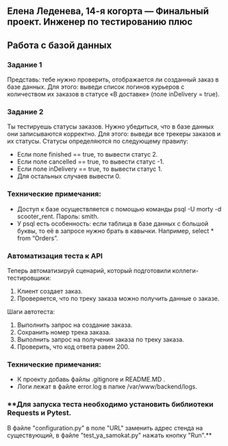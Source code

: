 ## Елена Леденева, 14-я когорта — Финальный проект. Инженер по тестированию плюс

## **Работа с базой данных**

### **Задание 1**

Представь: тебе нужно проверить, отображается ли созданный заказ в базе данных.
Для этого: выведи список логинов курьеров с количеством их заказов в статусе «В доставке» (поле inDelivery = true). 

### **Задание 2**

Ты тестируешь статусы заказов. Нужно убедиться, что в базе данных они записываются корректно.
Для этого: выведи все трекеры заказов и их статусы. 
Статусы определяются по следующему правилу:

* Если поле finished == true, то вывести статус 2.
* Если поле canсelled == true, то вывести статус -1.
* Если поле inDelivery == true, то вывести статус 1.
* Для остальных случаев вывести 0.

### **Технические примечания:**

* Доступ к базе осуществляется с помощью команды psql -U morty -d scooter_rent. Пароль: smith.
* У psql есть особенность: если таблица в базе данных с большой буквы, то её в запросе нужно брать в кавычки. Например, select * from “Orders”.

### **Автоматизация теста к API**

Теперь автоматизируй сценарий, который подготовили коллеги-тестировщики:
1. Клиент создает заказ.
2. Проверяется, что по треку заказа можно получить данные о заказе.

Шаги автотеста:
1. Выполнить запрос на создание заказа.
2. Сохранить номер трека заказа.
3. Выполнить запрос на получения заказа по треку заказа.
4. Проверить, что код ответа равен 200.

### **Технические примечания:**

* К проекту добавь файлы .gitignore и README.MD .
* Логи лежат в файле error.log в папке /var/www/backend/logs.

### **Для запуска теста необходимо установить библиотеки Requests и Pytest.
В файле "configuration.py" в поле "URL" заменить адрес стенда на существующий, в файле "test_ya_samokat.py" нажать кнопку "Run".**
